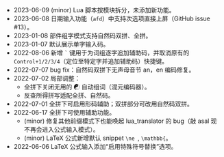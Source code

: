* 2023-06-09 (minor) Lua 脚本按模块拆分，未添加新功能。
* 2023-06-08 日期输入功能（`afd`）中支持次选项直接上屏（GitHub issue #13）。
* 2023-01-08 部件组字模式支持自然码双拼、全拼。
* 2023-01-07 默认展示单字输入码。
* 2022-08-06 新增 `` ` `` 键用于为词组逐字追加辅助码，并取消原有的 `Control+1/2/3/4`（定位至特定字并追加辅助码）快捷键。
* 2022-07-07 bug fix：自然码双拼下无声母音节 an，en 编码修复。
* 2022-07-02 局部调整：
	* 全拼下关闭无用的 ☯ 自动组词（混元编码器）。
	* 反查所得拼写适配全拼、自然码。
* 2022-07-01 全拼下可启用形码辅助；双拼部分可改用自然码双拼。
* 2022-06-17 全拼下可使用辅助功能。
	* (minor) 修复其他前缀模式下也能唤起 lua_translator 的 bug（敲 asal 现不再会进入公式输入模式）。
	* (minor) LaTeX 公式新增默认 snippet `\ne `, `\mathbb{`。
* 2022-06-06 LaTeX 公式输入添加“启用特殊符号替换”选项。

